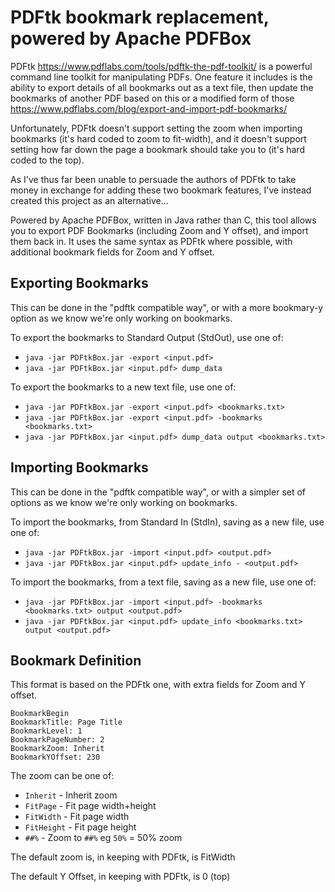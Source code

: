 PDFtk bookmark replacement, powered by Apache PDFBox
====================================================

PDFtk <https://www.pdflabs.com/tools/pdftk-the-pdf-toolkit/> is a powerful
command line toolkit for manipulating PDFs. One feature it includes is the
ability to export details of all bookmarks out as a text file, then update
the bookmarks of another PDF based on this or a modified form of those
<https://www.pdflabs.com/blog/export-and-import-pdf-bookmarks/>

Unfortunately, PDFtk doesn't support setting the zoom when importing bookmarks
(it's hard coded to zoom to fit-width), and it doesn't support setting how
far down the page a bookmark should take you to (it's hard coded to the top).

As I've thus far been unable to persuade the authors of PDFtk to take money
in exchange for adding these two bookmark features, I've instead created
this project as an alternative...

Powered by Apache PDFBox, written in Java rather than C, this tool allows 
you to export PDF Bookmarks (including Zoom and Y offset), and import them
back in. It uses the same syntax as PDFtk where possible, with additional
bookmark fields for Zoom and Y offset.

Exporting Bookmarks
-------------------
This can be done in the "pdftk compatible way", or with a more bookmary-y
option as we know we're only working on bookmarks.

To export the bookmarks to Standard Output (StdOut), use one of:
 * `java -jar PDFtkBox.jar -export <input.pdf>`
 * `java -jar PDFtkBox.jar <input.pdf> dump_data`

To export the bookmarks to a new text file, use one of:
 * `java -jar PDFtkBox.jar -export <input.pdf> <bookmarks.txt>`
 * `java -jar PDFtkBox.jar -export <input.pdf> -bookmarks <bookmarks.txt>`
 * `java -jar PDFtkBox.jar <input.pdf> dump_data output <bookmarks.txt>`

Importing Bookmarks
-------------------
This can be done in the "pdftk compatible way", or with a simpler set of options
as we know we're only working on bookmarks.

To import the bookmarks, from Standard In (StdIn), saving as a new file, use
one of:
 * `java -jar PDFtkBox.jar -import <input.pdf> <output.pdf>`
 * `java -jar PDFtkBox.jar <input.pdf> update_info - <output.pdf>`

To import the bookmarks, from a text file, saving as a new file, use one of:
 * `java -jar PDFtkBox.jar -import <input.pdf> -bookmarks <bookmarks.txt> output <output.pdf>`
 * `java -jar PDFtkBox.jar <input.pdf> update_info <bookmarks.txt> output <output.pdf>`

Bookmark Definition
-------------------
This format is based on the PDFtk one, with extra fields for Zoom and Y offset.

```
BookmarkBegin
BookmarkTitle: Page Title
BookmarkLevel: 1
BookmarkPageNumber: 2
BookmarkZoom: Inherit
BookmarkYOffset: 230
```

The zoom can be one of:
 * `Inherit`   - Inherit zoom
 * `FitPage`   - Fit page width+height
 * `FitWidth`  - Fit page width
 * `FitHeight` - Fit page height
 * `##%`       - Zoom to `##%` eg `50%` = 50% zoom

The default zoom is, in keeping with PDFtk, is FitWidth

The default Y Offset, in keeping with PDFtk, is 0 (top)
